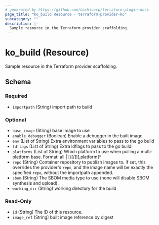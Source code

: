 ```yaml
---
# generated by https://github.com/hashicorp/terraform-plugin-docs
page_title: "ko_build Resource - terraform-provider-ko"
subcategory: ""
description: |-
  Sample resource in the Terraform provider scaffolding.
---
```


# ko_build (Resource)

Sample resource in the Terraform provider scaffolding.



<!-- schema generated by tfplugindocs -->
## Schema

### Required

- `importpath` (String) import path to build

### Optional

- `base_image` (String) base image to use
- `enable_debugger` (Boolean) Enable a debugger in the built image
- `env` (List of String) Extra environment variables to pass to the go build
- `ldflags` (List of String) Extra ldflags to pass to the go build
- `platforms` (List of String) Which platform to use when pulling a multi-platform base. Format: all | <os>[/<arch>[/<variant>]][,platform]*
- `repo` (String) Container repository to publish images to. If set, this overrides the provider's `repo`, and the image name will be exactly the specified `repo`, without the importpath appended.
- `sbom` (String) The SBOM media type to use (none will disable SBOM synthesis and upload).
- `working_dir` (String) working directory for the build

### Read-Only

- `id` (String) The ID of this resource.
- `image_ref` (String) built image reference by digest
